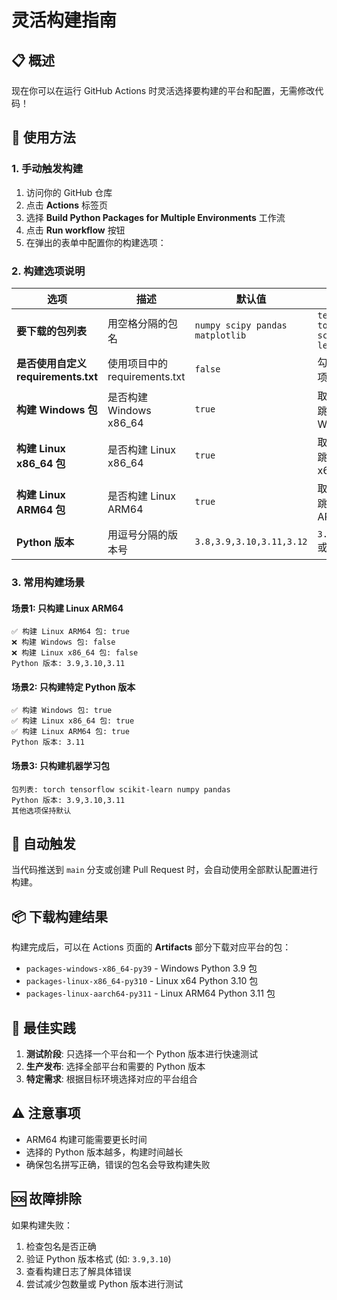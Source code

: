 # 灵活构建指南

## 📋 概述

现在你可以在运行 GitHub Actions 时灵活选择要构建的平台和配置，无需修改代码！

## 🚀 使用方法

### 1. 手动触发构建

1. 访问你的 GitHub 仓库
2. 点击 **Actions** 标签页
3. 选择 **Build Python Packages for Multiple Environments** 工作流
4. 点击 **Run workflow** 按钮
5. 在弹出的表单中配置你的构建选项：

### 2. 构建选项说明

| 选项 | 描述 | 默认值 | 示例 |
|------|------|--------|------|
| **要下载的包列表** | 用空格分隔的包名 | `numpy scipy pandas matplotlib` | `tensorflow torch scikit-learn` |
| **是否使用自定义requirements.txt** | 使用项目中的 requirements.txt | `false` | 勾选以使用项目文件 |
| **构建 Windows 包** | 是否构建 Windows x86_64 | `true` | 取消勾选以跳过 Windows |
| **构建 Linux x86_64 包** | 是否构建 Linux x86_64 | `true` | 取消勾选以跳过 Linux x64 |
| **构建 Linux ARM64 包** | 是否构建 Linux ARM64 | `true` | 取消勾选以跳过 Linux ARM64 |
| **Python 版本** | 用逗号分隔的版本号 | `3.8,3.9,3.10,3.11,3.12` | `3.9,3.11` 或 `3.10` |

### 3. 常用构建场景

#### 场景1: 只构建 Linux ARM64
```
✅ 构建 Linux ARM64 包: true
❌ 构建 Windows 包: false  
❌ 构建 Linux x86_64 包: false
Python 版本: 3.9,3.10,3.11
```

#### 场景2: 只构建特定 Python 版本
```
✅ 构建 Windows 包: true
✅ 构建 Linux x86_64 包: true  
✅ 构建 Linux ARM64 包: true
Python 版本: 3.11
```

#### 场景3: 只构建机器学习包
```
包列表: torch tensorflow scikit-learn numpy pandas
Python 版本: 3.9,3.10,3.11
其他选项保持默认
```

## 🔄 自动触发

当代码推送到 `main` 分支或创建 Pull Request 时，会自动使用全部默认配置进行构建。

## 📦 下载构建结果

构建完成后，可以在 Actions 页面的 **Artifacts** 部分下载对应平台的包：

- `packages-windows-x86_64-py39` - Windows Python 3.9 包
- `packages-linux-x86_64-py310` - Linux x64 Python 3.10 包  
- `packages-linux-aarch64-py311` - Linux ARM64 Python 3.11 包

## 🎯 最佳实践

1. **测试阶段**: 只选择一个平台和一个 Python 版本进行快速测试
2. **生产发布**: 选择全部平台和需要的 Python 版本
3. **特定需求**: 根据目标环境选择对应的平台组合

## ⚠️ 注意事项

- ARM64 构建可能需要更长时间
- 选择的 Python 版本越多，构建时间越长
- 确保包名拼写正确，错误的包名会导致构建失败

## 🆘 故障排除

如果构建失败：
1. 检查包名是否正确
2. 验证 Python 版本格式 (如: `3.9,3.10`)
3. 查看构建日志了解具体错误
4. 尝试减少包数量或 Python 版本进行测试

